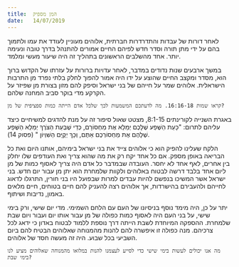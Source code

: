 ```yaml
---
title:  המן מספיק
date:   14/07/2019
---
```


לאחר דורות של עבדות והתדרדרות חברתית, אלוהים מעוניין לעודד את עמו ולתמוך בהם על ידי מתן תורה וסדר חדש לפיהם החיים אמורים להתנהל בדרך טובה ונעימה יותר. אחד מהשלבים הראשונים בתהליך זה היה שיעור מעשי ומלמד. 

במשך ארבעים שנות נדודים במדבר, לאחר עדויות ברורות על עזרתו של הקדוש ברוך הוא, מסדר ומקצב החיים שהוצע על ידו היה אמור להפוך לחלק בלתי נפרד מן התרבות הישראלית. אלוהים שמר על חייהם של בני ישראל וסיפק להם מזון בצורת מן שפיזר על הקרקע מדי בוקר סביב המחנה שלהם. 

`קראו שמות 16:16-18. מה לדעתכם המשמעות לכך שלכל אדם הייתה כמות ספציפית של מן?`

באגרת השנייה לקורינתים 8:1-15, מצטט שאול סיפור זה על מנת להדגים למשיחיים כיצד עליהם לתרום: "כָּעֵת הַשֶּׁפַע שֶׁלָּכֶם יְמַלֵּא אֶת מַחְסוֹרָם, כְּדֵי שֶׁבְּעֵת הַצֹּרֶךְ יְמַלֵּא הַשֶּׁפַע שֶׁלָּהֶם אֶת מַחְסוֹרְכֶם אַתֶּם, וְכָךְ יְקֻיַּם הַשִּׁוְיוֹן " (פסוק 14).

הלקח שעלינו להפיק הוא כי אלוהים צייד את בני ישראל בימיהם, אותנו היום ואת כל הבריאה באופן מספק. אם כל אחד יקח רק את מה שהוא צריך ואת העודפים שלו יחלק בין אחרים, לאף אחד לא יחסר. העובדה שבמדבר כל אדם היה צריך לאסוף כמות של מן ליום אחד בלבד דרשה לבטוח באלוהים ולקוות שלמחרת הוא יתן מן עבור יום חדש. בני ישראל אשר המשיכו בנפשם להיות עבדים למרות שבפועל היו בני חורין, התרגלו לדאוג לחייהם ולהעבירם בהישרדות, אך אלוהים רצה להעניק להם חיים בטוחים, חיים מלאים באמון, נדיבות ושיתוף.

יתר על כן, היה מימד נוסף בניסיונו של העם עם הלחם השמימי. מדי יום שישי, ורק בימי שישי, על בני העם היה לאסוף כמות כפולה של מן עבור אותו יום ועבור ויום שבת שלמחרת. ההספקה המיוחדת לשבת הייתה דרך נוספת ללמוד לבטוח באדון כי ידאג לכל צרכיהם. מנה כפולה זו איפשרה להם להנות מהמנוחה שאלוהים הבטיח להם ביום השביעי בכל שבוע. היה זה מעשה חסד של אלוהים. 

`מה אנו יכולים לעשות בימי שישי כדי לסייע לעצמנו להנות במלואו מהמנוחה שאלוהים מציע לנו בימי שבת?`